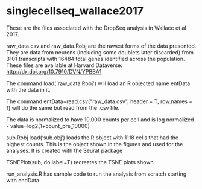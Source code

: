 # singlecellseq_wallace2017

These are the files associated with the DropSeq analysis in Wallace et al 2017.


raw_data.csv and raw_data.Robj are the rawest forms of the data presented.  They are data from neurons (including some doublets later discarded) from 3101 transcripts with 16484 total genes identified across the population. These files are available at Harvard Dataverse: http://dx.doi.org/10.7910/DVN/YPBBA1   

The command
load('raw_data.Robj') 
will load an R objected name entData with the data in it.

The command
entData=read.csv("raw_data.csv", header = T, row.names = 1)
will do the same but read from the .csv file.

The data is normalized to have 10,000 counts per cell and is log normalized - value=log2(1+count_pre_10000)



sub.Robj
load(‘sub.obj’) loads the R object with 1118 cells that had the highest counts.  This is the object shown in the figures and used for the analyses.  It is created with the Seurat package 

TSNEPlot(sub, do.label=T) recreates the TSNE plots shown

run_analysis.R   has sample code to run the analysis from scratch starting with endData


